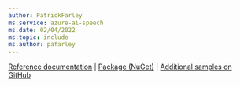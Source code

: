 ```yaml
---
author: PatrickFarley
ms.service: azure-ai-speech
ms.date: 02/04/2022
ms.topic: include
ms.author: pafarley
---
```


[Reference documentation](/dotnet/api/microsoft.cognitiveservices.speech) | [Package (NuGet)](https://www.nuget.org/packages/Microsoft.CognitiveServices.Speech) | [Additional samples on GitHub](https://aka.ms/speech/github-csharp)
